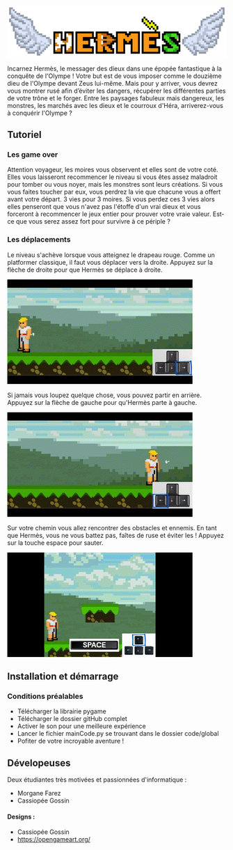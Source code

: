 ![Hermes title](design/menu/titre_7.png)

Incarnez Hermès, le messager des dieux dans une épopée fantastique à la conquête de l'Olympe ! Votre but est de vous imposer comme le douzième dieu de l'Olympe devant Zeus lui-même. Mais pour y arriver, vous devrez vous montrer rusé afin d’éviter les dangers, récupérer les différentes parties de votre trône et le forger. Entre les paysages fabuleux mais dangereux, les monstres, les marchés avec les dieux et le courroux d'Héra, arriverez-vous à conquérir l'Olympe ?  

Tutoriel
---------------
### Les game over 
Attention voyageur, les moires vous observent et elles sont de votre coté. Elles vous laisseront recommencer le niveau si vous êtes assez maladroit pour tomber ou vous noyer, mais les monstres sont leurs créations. Si vous vous faites toucher par eux, vous perdrez la vie que chacune vous a offert avant votre départ. 3 vies pour 3 moires. Si vous perdez ces 3 vies alors elles penseront que vous n'avez pas l'étoffe d'un vrai dieux et vous forceront à recommencer le jeux entier pour prouver votre vraie valeur. 
Est-ce que vous serez assez fort pour survivre à ce périple ?

### Les déplacements
Le niveau s'achève lorsque vous atteignez le drapeau rouge. Comme un platformer classique, il faut vous déplacer
vers la droite. Appuyez sur la flèche de droite pour que Hermès se déplace à droite.

![Run toward right](design/tuto/rightArrow.gif)

Si jamais vous loupez quelque chose, vous pouvez partir en arrière. Appuyez sur la flèche de gauche pour 
qu'Hermès parte à gauche.

![Run toward left](design/tuto/leftArrow.gif)

Sur votre chemin vous allez rencontrer des obstacles et ennemis. En tant que Hermès, vous ne vous battez pas, faîtes
de ruse et éviter les !
Appuyez sur la touche espace pour sauter.

![Run toward left](design/tuto/jump.gif)

Installation et démarrage
---------------
### Conditions préalables  
* Télécharger la librairie pygame
* Télécharger le dossier gitHub complet
* Activer le son pour une meilleure expérience
* Lancer le fichier mainCode.py se trouvant dans le dossier code/global
* Pofiter de votre incroyable aventure !

Dévelopeuses 
---------------
Deux étudiantes très motivées et passionnées d'informatique :
* Morgane Farez 
* Cassiopée Gossin

#### Designs : 
* Cassiopée Gossin
* https://opengameart.org/

